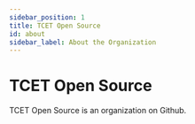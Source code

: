 ```yaml
---
sidebar_position: 1
title: TCET Open Source
id: about
sidebar_label: About the Organization
---
```


# TCET Open Source

TCET Open Source is an organization on Github.